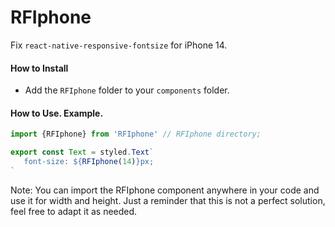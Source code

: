 # RFIphone
Fix ``react-native-responsive-fontsize`` for iPhone 14.

#### How to Install
- Add the ``RFIphone`` folder to your ``components`` folder.

#### How to Use. Example.

```javascript
import {RFIphone} from 'RFIphone' // RFIphone directory;

export const Text = styled.Text`
   font-size: ${RFIphone(14)}px;
`
```
Note: You can import the RFIphone component anywhere in your code and use it for width and height. Just a reminder that this is not a perfect solution, feel free to adapt it as needed.


